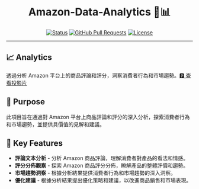 # <div align="center">Amazon-Data-Analytics 🛒📊</div>

<div align="center">
  
  [![Status](https://img.shields.io/badge/status-active-success.svg)]()
  [![GitHub Pull Requests](https://img.shields.io/github/issues-pr/kylelobo/The-Documentation-Compendium.svg)](https://github.com/kylelobo/The-Documentation-Compendium/pulls)
  [![License](https://img.shields.io/badge/license-MIT-blue.svg)](/LICENSE)
  
</div>

---

## 📈 Analytics 
<p align="left">透過分析 Amazon 平台上的商品評論和評分，洞察消費者行為和市場趨勢。<a href="https://docs.google.com/document/d/1Ib1UEaVEn1E_h2msYNySb_KUepkNDn1TblJRXZ0N0NY/edit?usp=sharing">🅿️ 查看投影片</a></p>

## 📝 Purpose

此項目旨在通過對 Amazon 平台上商品評論和評分的深入分析，探索消費者行為和市場趨勢，並提供具價值的見解和建議。

## 🚀 Key Features

- **評論文本分析** - 分析 Amazon 商品評論，理解消費者對產品的看法和情感。
- **評分分佈觀察** - 探索 Amazon 商品評分分佈，瞭解產品的整體評價和趨勢。  
- **市場趨勢洞察** - 根據分析結果提供消費者行為和市場趨勢的深入洞察。
- **優化建議** - 根據分析結果提出優化策略和建議，以改進商品銷售和市場表現。
